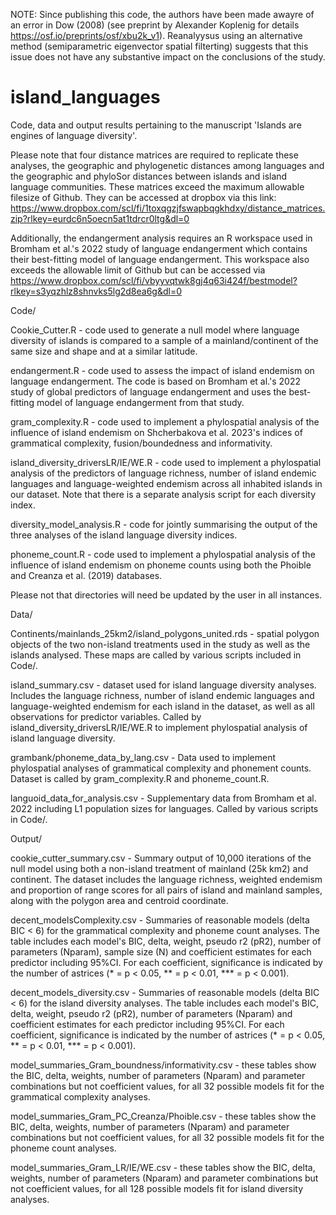 NOTE: Since publishing this code, the authors have been made awayre of an error in Dow (2008) (see preprint by Alexander Koplenig for details https://osf.io/preprints/osf/xbu2k_v1). Reanalyysus using an alternative method (semiparametric eigenvector spatial filterting) suggests that this issue does not have any substantive impact on the conclusions of the study. 


# island_languages
Code, data and output results pertaining to the manuscript 'Islands are engines of language diversity'.

Please note that four distance matrices are required to replicate these analyses, the geographic and phylogenetic distances among languages and the geographic and phyloSor distances between islands and island language communities. These matrices exceed the maximum allowable filesize of Github. They can be accessed at dropbox via this link: https://www.dropbox.com/scl/fi/1toxqgzjfswapbqgkhdxy/distance_matrices.zip?rlkey=eurdc6n5oecn5at1tdrcr0ltg&dl=0 

Additionally, the endangerment analysis requires an R workspace used in Bromham et al.'s 2022 study of language endangerment which contains their best-fitting model of language endangerment. This workspace also exceeds the allowable limit of Github but can be accessed via https://www.dropbox.com/scl/fi/vbyyvqtwk8gj4q63i424f/bestmodel?rlkey=s3yqzhlz8shnvks5lg2d8ea6g&dl=0  

Code/

Cookie_Cutter.R - code used to generate a null model where language diversity of islands is compared to a sample of a mainland/continent of the same size and shape and at a similar latitude.

endangerment.R - code used to assess the impact of island endemism on language endangerment. The code is based on Bromham et al.'s 2022 study of global predictors of language endangerment and uses the best-fitting model of language endangerment from that study. 

gram_complexity.R - code used to implement a phylospatial analysis of the influence of island endemism on Shcherbakova et al. 2023's indices of grammatical complexity, fusion/boundedness and informativity.

island_diversity_driversLR/IE/WE.R - code used to implement a phylospatial analysis of the predictors of language richness, number of island endemic languages and language-weighted endemism across all inhabited islands in our dataset. Note that there is a separate analysis script for each diversity index.

diversity_model_analysis.R - code for jointly summarising the output of the three analyses of the island language diversity indices.

phoneme_count.R - code used to implement a phylospatial analysis of the influence of island endemism on phoneme counts using both the Phoible and Creanza et al. (2019) databases.

Please not that directories will need be updated by the user in all instances. 

Data/

Continents/mainlands_25km2/island_polygons_united.rds - spatial polygon objects of the two non-island treatments used in the study as well as the islands analysed. These maps are called by various scripts included in Code/.

island_summary.csv - dataset used for island language diversity analyses. Includes the language richness, number of island endemic languages and language-weighted endemism for each island in the dataset, as well as all observations for predictor variables. Called by island_diversity_driversLR/IE/WE.R to implement phylospatial analysis of island language diversity. 

grambank/phoneme_data_by_lang.csv - Data used to implement phylospatial analyses of grammatical complexity and phonement counts. Dataset is called by gram_complexity.R and phoneme_count.R.

languoid_data_for_analysis.csv - Supplementary data from Bromham et al. 2022 including L1 population sizes for languages. Called by various scripts in Code/.

Output/

cookie_cutter_summary.csv - Summary output of 10,000 iterations of the null model using both a non-island treatment of mainland (25k km2) and continent. The dataset includes the language richness, weighted endemism and proportion of range scores for all pairs of island and mainland samples, along with the polygon area and centroid coordinate. 

decent_modelsComplexity.csv -  Summaries of reasonable models (delta BIC < 6) for the grammatical complexity and phoneme count analyses. The table includes each model's BIC, delta, weight, pseudo r2 (pR2), number of parameters (Nparam), sample size (N) and coefficient estimates for each predictor including 95%CI. For each coefficient, significance is indicated by the number of astrices (* = p < 0.05, ** = p < 0.01, *** = p < 0.001).

decent_models_diversity.csv - Summaries of reasonable models (delta BIC < 6) for the island diversity analyses. The table includes each model's BIC, delta, weight, pseudo r2 (pR2), number of parameters (Nparam) and coefficient estimates for each predictor including 95%CI. For each coefficient, significance is indicated by the number of astrices (* = p < 0.05, ** = p < 0.01, *** = p < 0.001).

model_summaries_Gram_boundness/informativity.csv - these tables show the BIC, delta, weights, number of parameters (Nparam) and parameter combinations but not coefficient values, for all 32 possible models fit for the grammatical complexity analyses. 

model_summaries_Gram_PC_Creanza/Phoible.csv - these tables show the BIC, delta, weights, number of parameters (Nparam) and parameter combinations but not coefficient values, for all 32 possible models fit for the phoneme count analyses. 


model_summaries_Gram_LR/IE/WE.csv - these tables show the BIC, delta, weights, number of parameters (Nparam) and parameter combinations but not coefficient values, for all 128 possible models fit for island diversity analyses. 


